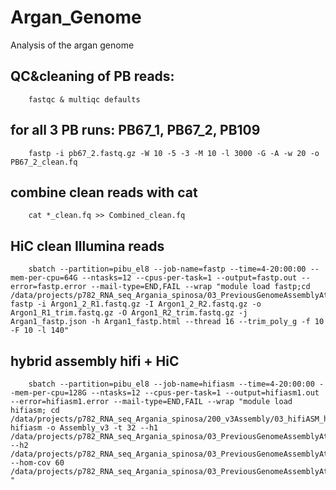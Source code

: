 # Argan_Genome
Analysis of the argan genome

## QC&cleaning of PB reads:

        fastqc & multiqc defaults

## for all 3 PB runs: PB67_1,  PB67_2, PB109

        fastp -i pb67_2.fastq.gz -W 10 -5 -3 -M 10 -l 3000 -G -A -w 20 -o PB67_2_clean.fq

## combine clean reads with cat

        cat *_clean.fq >> Combined_clean.fq 


##  HiC clean Illumina reads

        sbatch --partition=pibu_el8 --job-name=fastp --time=4-20:00:00 --mem-per-cpu=64G --ntasks=12 --cpus-per-task=1 --output=fastp.out --error=fastp.error --mail-type=END,FAIL --wrap "module load fastp;cd /data/projects/p782_RNA_seq_Argania_spinosa/03_PreviousGenomeAssemblyAttemps/20_GenomeAssembly/02_HiC; fastp -i Argon1_2_R1.fastq.gz -I Argon1_2_R2.fastq.gz -o Argon1_R1_trim.fastq.gz -O Argon1_R2_trim.fastq.gz -j Argan1_fastp.json -h Argan1_fastp.html --thread 16 --trim_poly_g -f 10 -F 10 -l 140"


## hybrid assembly hifi + HiC


        sbatch --partition=pibu_el8 --job-name=hifiasm --time=4-20:00:00 --mem-per-cpu=128G --ntasks=12 --cpus-per-task=1 --output=hifiasm1.out --error=hifiasm1.error --mail-type=END,FAIL --wrap "module load hifiasm; cd /data/projects/p782_RNA_seq_Argania_spinosa/200_v3Assembly/03_hifiASM_hybrid; hifiasm -o Assembly_v3 -t 32 --h1 /data/projects/p782_RNA_seq_Argania_spinosa/03_PreviousGenomeAssemblyAttemps/20_GenomeAssembly/02_HiC/Argon1_2_R1.fastq.gz --h2 /data/projects/p782_RNA_seq_Argania_spinosa/03_PreviousGenomeAssemblyAttemps/20_GenomeAssembly/02_HiC/Argon1_2_R2.fastq.gz --hom-cov 60 /data/projects/p782_RNA_seq_Argania_spinosa/03_PreviousGenomeAssemblyAttemps/20_GenomeAssembly/01_Hifi/Combined_clean.fq.gz "
